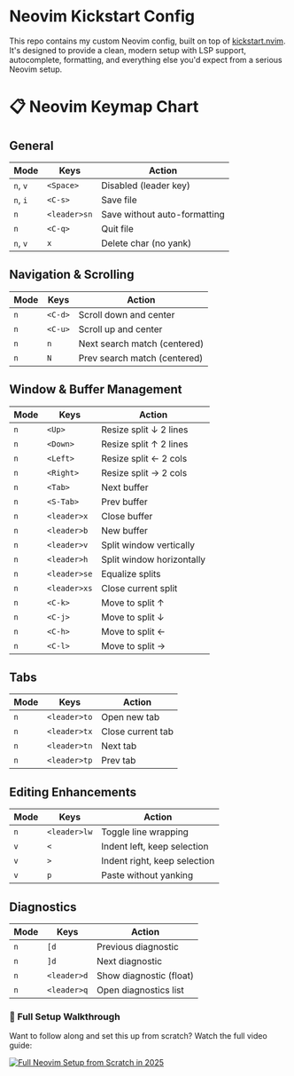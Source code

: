 # Neovim Kickstart Config

This repo contains my custom Neovim config, built on top of [kickstart.nvim](https://github.com/nvim-lua/kickstart.nvim). It's designed to provide a clean, modern setup with LSP support, autocomplete, formatting, and everything else you'd expect from a serious Neovim setup.

# 📋 Neovim Keymap Chart

## General

| Mode     | Keys         | Action                       |
| -------- | ------------ | ---------------------------- |
| `n`, `v` | `<Space>`    | Disabled (leader key)        |
| `n`, `i` | `<C-s>`      | Save file                    |
| `n`      | `<leader>sn` | Save without auto-formatting |
| `n`      | `<C-q>`      | Quit file                    |
| `n`, `v` | `x`          | Delete char (no yank)        |

## Navigation & Scrolling

| Mode | Keys    | Action                       |
| ---- | ------- | ---------------------------- |
| `n`  | `<C-d>` | Scroll down and center       |
| `n`  | `<C-u>` | Scroll up and center         |
| `n`  | `n`     | Next search match (centered) |
| `n`  | `N`     | Prev search match (centered) |

## Window & Buffer Management

| Mode | Keys         | Action                    |
| ---- | ------------ | ------------------------- |
| `n`  | `<Up>`       | Resize split ↓ 2 lines    |
| `n`  | `<Down>`     | Resize split ↑ 2 lines    |
| `n`  | `<Left>`     | Resize split ← 2 cols     |
| `n`  | `<Right>`    | Resize split → 2 cols     |
| `n`  | `<Tab>`      | Next buffer               |
| `n`  | `<S-Tab>`    | Prev buffer               |
| `n`  | `<leader>x`  | Close buffer              |
| `n`  | `<leader>b`  | New buffer                |
| `n`  | `<leader>v`  | Split window vertically   |
| `n`  | `<leader>h`  | Split window horizontally |
| `n`  | `<leader>se` | Equalize splits           |
| `n`  | `<leader>xs` | Close current split       |
| `n`  | `<C-k>`      | Move to split ↑           |
| `n`  | `<C-j>`      | Move to split ↓           |
| `n`  | `<C-h>`      | Move to split ←           |
| `n`  | `<C-l>`      | Move to split →           |

## Tabs

| Mode | Keys         | Action            |
| ---- | ------------ | ----------------- |
| `n`  | `<leader>to` | Open new tab      |
| `n`  | `<leader>tx` | Close current tab |
| `n`  | `<leader>tn` | Next tab          |
| `n`  | `<leader>tp` | Prev tab          |

## Editing Enhancements

| Mode | Keys         | Action                       |
| ---- | ------------ | ---------------------------- |
| `n`  | `<leader>lw` | Toggle line wrapping         |
| `v`  | `<`          | Indent left, keep selection  |
| `v`  | `>`          | Indent right, keep selection |
| `v`  | `p`          | Paste without yanking        |

## Diagnostics

| Mode | Keys        | Action                  |
| ---- | ----------- | ----------------------- |
| `n`  | `[d`        | Previous diagnostic     |
| `n`  | `]d`        | Next diagnostic         |
| `n`  | `<leader>d` | Show diagnostic (float) |
| `n`  | `<leader>q` | Open diagnostics list   |

### 🎥 Full Setup Walkthrough

Want to follow along and set this up from scratch? Watch the full video guide:

[![Full Neovim Setup from Scratch in 2025](https://img.youtube.com/vi/KYDG3AHgYEs/0.jpg)](https://youtu.be/KYDG3AHgYEs?si=I71UjuoQg2fHLGyu)
